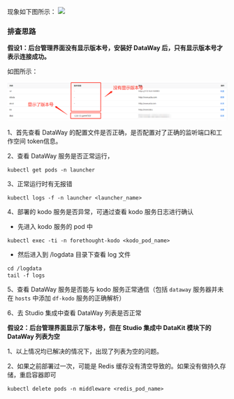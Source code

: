 现象如下图所示：
![](img/not_see_dataway_1.jpg)

### 排查思路

**假设1：后台管理界面没有显示版本号，安装好 DataWay 后，只有显示版本号才表示连接成功。**

如图所示：

![](img/not_see_dataway_2.jpg)

1、首先查看 DataWay 的配置文件是否正确，是否配置对了正确的监听端口和工作空间 token信息。

2、查看 DataWay 服务是否正常运行，

```shell
kubectl get pods -n launcher
```

3、正常运行时有无报错

 ```shell
kubectl logs -f -n launcher <launcher_name>
 ```

4、部署的 kodo 服务是否异常，可通过查看 kodo 服务日志进行确认

- 先进入 kodo 服务的 pod 中

```shell
kubectl exec -ti -n forethought-kodo <kodo_pod_name>
```

- 然后进入到 /logdata 目录下查看 log 文件

```
cd /logdata
tail -f logs
```

5、查看 DataWay 服务是否能与 kodo 服务正常通信（包括 `dataway` 服务器并未在 `hosts` 中添加 `df-kodo` 服务的正确解析）

6、去 Studio 集成中查看 DataWay 列表是否正常

**假设2：后台管理界面显示了版本号，但在 Studio 集成中 DataKit 模块下的 DataWay 列表为空**

1、以上情况均已解决的情况下，出现了列表为空的问题。

2、如果之前部署过一次，可能是 Redis 缓存没有清空导致的。如果没有做持久存储，重启容器即可

```shell
kubectl delete pods -n middleware <redis_pod_name>
```

